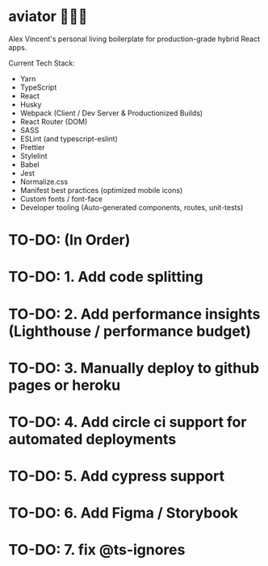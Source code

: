 # aviator 👨🏻‍✈️

Alex Vincent's personal living boilerplate for production-grade hybrid React apps.

Current Tech Stack:

- Yarn
- TypeScript
- React
- Husky
- Webpack (Client / Dev Server & Productionized Builds)
- React Router (DOM)
- SASS
- ESLint (and typescript-eslint)
- Prettier
- Stylelint
- Babel
- Jest
- Normalize.css
- Manifest best practices (optimized mobile icons)
- Custom fonts / font-face
- Developer tooling (Auto-generated components, routes, unit-tests)

# TO-DO: (In Order)

# TO-DO: 1. Add code splitting

# TO-DO: 2. Add performance insights (Lighthouse / performance budget)

# TO-DO: 3. Manually deploy to github pages or heroku

# TO-DO: 4. Add circle ci support for automated deployments

# TO-DO: 5. Add cypress support

# TO-DO: 6. Add Figma / Storybook

# TO-DO: 7. fix @ts-ignores
